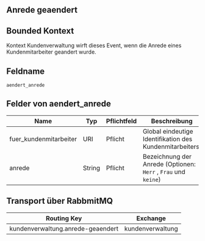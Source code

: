 ## Anrede geaendert

## Bounded Kontext

Kontext Kundenverwaltung wirft dieses Event, wenn die Anrede eines Kundenmitarbeiter geandert wurde.

## Feldname

`aendert_anrede`

## Felder von aendert_anrede

| Name | Typ  | Pflichtfeld  | Beschreibung  |
|---|---|---|---|
| fuer_kundenmitarbeiter | URI | Pflicht  | Global eindeutige Identifikation des Kundenmitarbeiters. |
| anrede | String | Pflicht  | Bezeichnung der Anrede (Optionen: `Herr` , `Frau` und `keine`) |


## Transport über RabbmitMQ

| Routing Key  | Exchange  |
|---|---|
| kundenverwaltung.anrede-geaendert | kundenverwaltung |
